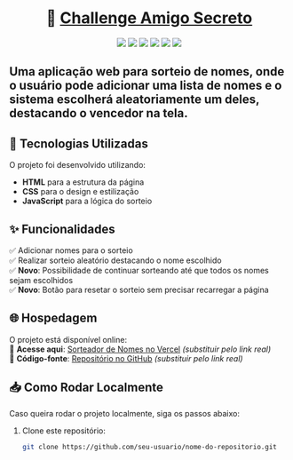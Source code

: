 <h1 align="center">
     🎲 <a href="#" alt="Amigo Secreto"> Challenge Amigo Secreto </a>
</h1>

<p align="center">
  <img src="https://img.shields.io/static/v1?label=HTML&message=Markdown&color=blue&style=for-the-badge&logo=html5"/>
<img src="https://img.shields.io/static/v1?label=Vercel&message=Deploy&color=blue&style=for-the-badge&logo=vercel"/>
  <img src="https://img.shields.io/static/v1?label=CSS&message=Style&color=blue&style=for-the-badge&logo=css"/>
<img src="https://img.shields.io/static/v1?label=CSS&message=Style&color=blue&style=for-the-badge&logo=css"/>
  <img src="http://img.shields.io/static/v1?label=License&message=MIT&color=green&style=for-the-badge"/>
   <img src="http://img.shields.io/static/v1?label=STATUS&message=CONCLUIDO&color=GREEN&style=for-the-badge"/>
</p>
  

## Uma aplicação web para sorteio de nomes, onde o usuário pode adicionar uma lista de nomes e o sistema escolherá aleatoriamente um deles, destacando o vencedor na tela.   

## 🚀 Tecnologias Utilizadas  

O projeto foi desenvolvido utilizando:  
- **HTML** para a estrutura da página  
- **CSS** para o design e estilização  
- **JavaScript** para a lógica do sorteio  

## ✨ Funcionalidades  

✅ Adicionar nomes para o sorteio  
✅ Realizar sorteio aleatório destacando o nome escolhido  
✅ **Novo**: Possibilidade de continuar sorteando até que todos os nomes sejam escolhidos  
✅ **Novo**: Botão para resetar o sorteio sem precisar recarregar a página  

## 🌐 Hospedagem  

O projeto está disponível online:  
🔗 **Acesse aqui**: [Sorteador de Nomes no Vercel](#) *(substituir pelo link real)*  
📂 **Código-fonte**: [Repositório no GitHub](#) *(substituir pelo link real)*  

## 📥 Como Rodar Localmente  

Caso queira rodar o projeto localmente, siga os passos abaixo:  

1. Clone este repositório:  
   ```bash
   git clone https://github.com/seu-usuario/nome-do-repositorio.git

